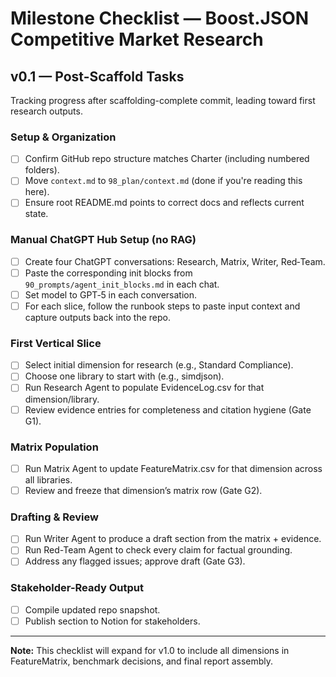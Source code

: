 # Milestone Checklist — Boost.JSON Competitive Market Research

## v0.1 — Post-Scaffold Tasks

Tracking progress after scaffolding-complete commit, leading toward first research outputs.

### Setup & Organization

- [ ] Confirm GitHub repo structure matches Charter (including numbered folders).
- [ ] Move `context.md` to `98_plan/context.md` (done if you're reading this here).
- [ ] Ensure root README.md points to correct docs and reflects current state.

### Manual ChatGPT Hub Setup (no RAG)

- [ ] Create four ChatGPT conversations: Research, Matrix, Writer, Red‑Team.
- [ ] Paste the corresponding init blocks from `90_prompts/agent_init_blocks.md` in each chat.
- [ ] Set model to GPT‑5 in each conversation.
- [ ] For each slice, follow the runbook steps to paste input context and capture outputs back into the repo.

### First Vertical Slice

- [ ] Select initial dimension for research (e.g., Standard Compliance).
- [ ] Choose one library to start with (e.g., simdjson).
- [ ] Run Research Agent to populate EvidenceLog.csv for that dimension/library.
- [ ] Review evidence entries for completeness and citation hygiene (Gate G1).

### Matrix Population

- [ ] Run Matrix Agent to update FeatureMatrix.csv for that dimension across all libraries.
- [ ] Review and freeze that dimension’s matrix row (Gate G2).

### Drafting & Review

- [ ] Run Writer Agent to produce a draft section from the matrix + evidence.
- [ ] Run Red-Team Agent to check every claim for factual grounding.
- [ ] Address any flagged issues; approve draft (Gate G3).

### Stakeholder-Ready Output

- [ ] Compile updated repo snapshot.
- [ ] Publish section to Notion for stakeholders.

---

**Note:** This checklist will expand for v1.0 to include all dimensions in FeatureMatrix, benchmark decisions, and final report assembly.
